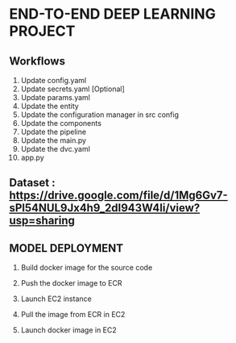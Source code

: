 # END-TO-END DEEP LEARNING PROJECT

## Workflows

1. Update config.yaml
2. Update secrets.yaml [Optional]
3. Update params.yaml
4. Update the entity
5. Update the configuration manager in src config
6. Update the components
7. Update the pipeline 
8. Update the main.py
9. Update the dvc.yaml
10. app.py


## Dataset : https://drive.google.com/file/d/1Mg6Gv7-sPl54NUL9Jx4h9_2dI943W4Ii/view?usp=sharing

## MODEL DEPLOYMENT
1. Build docker image for the source code

2. Push the docker image to ECR

3. Launch EC2 instance

4. Pull the image from ECR in EC2

5. Launch docker image in EC2

